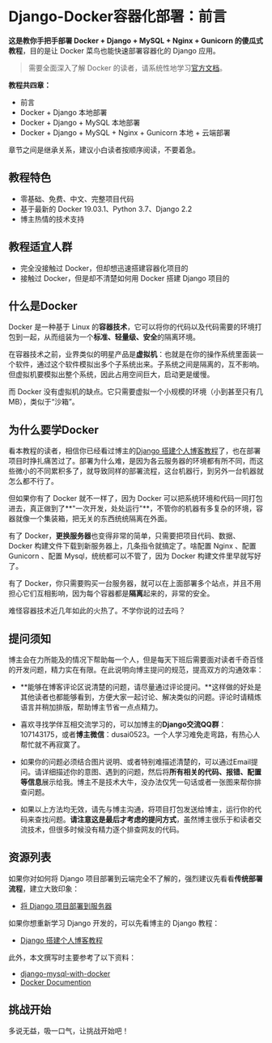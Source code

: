 # Django-Docker容器化部署：前言

**这是教你手把手部署 Docker + Django + MySQL + Nginx + Gunicorn 的傻瓜式教程**，目的是让 Docker 菜鸟也能快速部署容器化的 Django 应用。

> 需要全面深入了解 Docker 的读者，请系统性地学习[官方文档](https://link.juejin.im/?target=https%3A%2F%2Fdocs.docker.com%2Fget-started%2F)。

**教程共四章：**

- 前言
- Docker + Django 本地部署
- Docker + Django + MySQL 本地部署
- Docker + Django + MySQL + Nginx + Gunicorn 本地 + 云端部署

章节之间是继承关系，建议小白读者按顺序阅读，不要着急。

## 教程特色

- 零基础、免费、中文、完整项目代码
- 基于最新的 Docker 19.03.1、Python 3.7、Django 2.2
- 博主热情的技术支持

## 教程适宜人群

- 完全没接触过 Docker，但却想迅速搭建容器化项目的
- 接触过 Docker，但是却不清楚如何用 Docker 搭建 Django 项目的

## 什么是Docker

Docker 是一种基于 Linux 的**容器技术**，它可以将你的代码以及代码需要的环境打包到一起，从而组装为一个**标准、轻量级、安全**的隔离环境。

在容器技术之前，业界类似的明星产品是**虚拟机**：也就是在你的操作系统里面装一个软件，通过这个软件模拟出多个子系统出来。子系统之间是隔离的，互不影响。但虚拟机要模拟出整个系统，因此占用空间巨大，启动更是缓慢。

而 Docker 没有虚拟机的缺点。它只需要虚拟一个小规模的环境（小到甚至只有几MB），类似于“沙箱”。

## 为什么要学Docker

看本教程的读者，相信你已经看过博主的[Django 搭建个人博客教程](https://link.juejin.im/?target=https%3A%2F%2Fwww.dusaiphoto.com%2Farticle%2Fdetail%2F71%2F)了，也在部署项目时挣扎痛苦过了。部署为什么难，是因为各云服务器的环境都有所不同，而这些微小的不同累积多了，就导致同样的部署流程，这台机器行，到另外一台机器就怎么都不行了。

但如果你有了 Docker 就不一样了，因为 Docker 可以把系统环境和代码一同打包进去，真正做到了**"一次开发，处处运行"**，不管你的机器有多复杂的环境，容器就像一个集装箱，把无关的东西统统隔离在外面。

有了 Docker，**更换服务器**也变得非常的简单，只需要把项目代码、数据、Docker 构建文件下载到新服务器上，几条指令就搞定了。啥配置 Nginx 、配置 Gunicorn 、配置 Mysql，统统都可以不管了，因为 Docker 构建文件里早就写好了。

有了 Docker，你只需要购买一台服务器，就可以在上面部署多个站点，并且不用担心它们互相影响，因为每个容器都是**隔离**起来的，非常的安全。

难怪容器技术近几年如此的火热了。不学你说的过去吗？

## 提问须知

博主会在力所能及的情况下帮助每一个人，但是每天下班后需要面对读者千奇百怪的开发问题，精力实在有限。在此说明向博主提问的规范，提高双方的沟通效率：

- **能够在博客评论区说清楚的问题，请尽量通过评论提问。**这样做的好处是其他读者也都能够看到，方便大家一起讨论、解决类似的问题。评论时请精炼语言并稍加排版，帮助博主节省一点点精力。
- 喜欢寻找学伴互相交流学习的，可以加博主的**Django交流QQ群**：107143175，或者**博主微信**：dusai0523。一个人学习难免走弯路，有热心人帮忙就不再寂寞了。

- 如果你的问题必须结合图片说明、或者特别难描述清楚的，可以通过Email提问。请详细描述你的意图、遇到的问题，然后将**所有相关的代码、报错、配置等信息**展示给我。博主不是技术大牛，没办法仅凭一句话或者一张图来帮你排查问题。
- 如果以上方法均无效，请先与博主沟通，将项目打包发送给博主，运行你的代码来查找问题。**请注意这是最后才考虑的提问方式**，虽然博主很乐于和读者交流技术，但很多时候没有精力逐个排查网友的代码。

## 资源列表

如果你对如何将 Django 项目部署到云端完全不了解的，强烈建议先看看**传统部署流程**，建立大致印象：

- [将 Django 项目部署到服务器](https://link.juejin.im/?target=https%3A%2F%2Fwww.dusaiphoto.com%2Farticle%2Fdetail%2F71%2F)

如果你想重新学习 Django 开发的，可以先看博主的 Django 教程：

- [Django 搭建个人博客教程](https://link.juejin.im/?target=https%3A%2F%2Fwww.dusaiphoto.com%2Farticle%2Fdetail%2F2%2F)

此外，本文撰写时主要参考了以下资料：

- [django-mysql-with-docker](https://link.juejin.im/?target=http%3A%2F%2Fwww.nisanthsojan.com%2Fdjango-mysql-with-docker%E2%80%8A-a-step-by-step-guide-for-local-development-part-1%2F)
- [Docker Documention](https://link.juejin.im/?target=https%3A%2F%2Fdocs.docker.com%2F)

## 挑战开始

多说无益，吸一口气，让挑战开始吧！